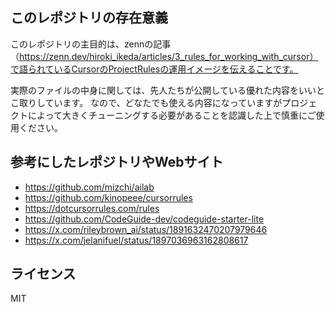 ## このレポジトリの存在意義

このレポジトリの主目的は、zennの記事（https://zenn.dev/hiroki_ikeda/articles/3_rules_for_working_with_cursor）で語られているCursorのProjectRulesの運用イメージを伝えることです。

実際のファイルの中身に関しては、先人たちが公開している優れた内容をいいとこ取りしています。
なので、どなたでも使える内容になっていますがプロジェクトによって大きくチューニングする必要があることを認識した上で慎重にご使用ください。

## 参考にしたレポジトリやWebサイト

- https://github.com/mizchi/ailab 
- https://github.com/kinopeee/cursorrules
- https://dotcursorrules.com/rules
- https://github.com/CodeGuide-dev/codeguide-starter-lite
- https://x.com/rileybrown_ai/status/1891632470207979646
- https://x.com/jelanifuel/status/1897036963162808617

## ライセンス
MIT